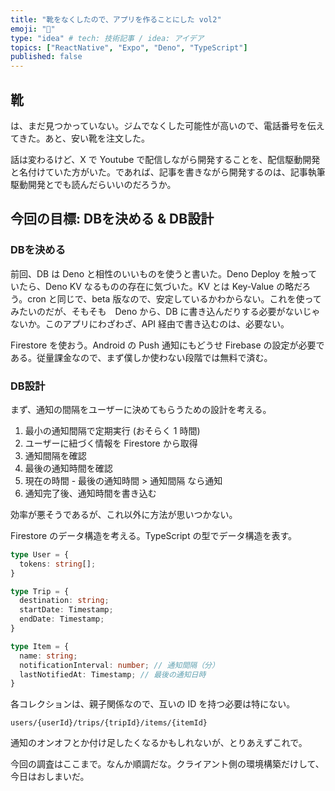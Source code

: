 ```yaml
---
title: "靴をなくしたので、アプリを作ることにした vol2"
emoji: "🦕"
type: "idea" # tech: 技術記事 / idea: アイデア
topics: ["ReactNative", "Expo", "Deno", "TypeScript"]
published: false
---
```


## 靴
は、まだ見つかっていない。ジムでなくした可能性が高いので、電話番号を伝えてきた。あと、安い靴を注文した。

話は変わるけど、X で Youtube で配信しながら開発することを、配信駆動開発と名付けていた方がいた。であれば、記事を書きながら開発するのは、記事執筆駆動開発とでも読んだらいいのだろうか。

## 今回の目標: DBを決める & DB設計

### DBを決める
前回、DB は Deno と相性のいいものを使うと書いた。Deno Deploy を触っていたら、Deno KV なるものの存在に気づいた。KV とは Key-Value の略だろう。cron と同じで、beta 版なので、安定しているかわからない。これを使ってみたいのだが、そもそも　Deno から、DB に書き込んだりする必要がないじゃないか。このアプリにわざわざ、API 経由で書き込むのは、必要ない。

Firestore を使おう。Android の Push 通知にもどうせ Firebase の設定が必要である。従量課金なので、まず僕しか使わない段階では無料で済む。

### DB設計
まず、通知の間隔をユーザーに決めてもらうための設計を考える。

1. 最小の通知間隔で定期実行 (おそらく 1 時間)
2. ユーザーに紐づく情報を Firestore から取得
3. 通知間隔を確認
4. 最後の通知時間を確認
5. 現在の時間 - 最後の通知時間 > 通知間隔 なら通知
6. 通知完了後、通知時間を書き込む

効率が悪そうであるが、これ以外に方法が思いつかない。

Firestore のデータ構造を考える。TypeScript の型でデータ構造を表す。

```typescript
type User = {
  tokens: string[];
}

type Trip = {
  destination: string;
  startDate: Timestamp;
  endDate: Timestamp;
}

type Item = {
  name: string;
  notificationInterval: number; // 通知間隔（分）
  lastNotifiedAt: Timestamp; // 最後の通知日時
}
```

各コレクションは、親子関係なので、互いの ID を持つ必要は特にない。

`users/{userId}/trips/{tripId}/items/{itemId}`

通知のオンオフとか付け足したくなるかもしれないが、とりあえずこれで。

今回の調査はここまで。なんか順調だな。クライアント側の環境構築だけして、今日はおしまいだ。


